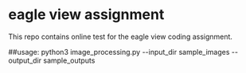# eagle view assignment
This repo contains online test for the eagle view coding assignment.

##usage:
python3 image_processing.py --input_dir sample_images --output_dir sample_outputs
